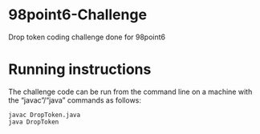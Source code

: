 # 98point6-Challenge
Drop token coding challenge done for 98point6

<h1>Running instructions</h1>
The challenge code can be run from the command line on a machine with the “javac”/“java” commands as follows:

```
javac DropToken.java
java DropToken
```

